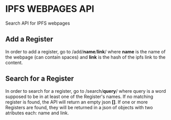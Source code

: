 # IPFS WEBPAGES API

Search API for IPFS webpages

## Add a Register

In order to add a register, go to /add/**name**/**link**/ where **name** is the name of the webpage (can contain spaces) and **link** is the hash of the ipfs link to the content.

## Search for a Register

In order to search for a register, go to /search/**query**/ where query is a word supposed to be in at least one of the Register's names. If no matching register is found, the API will return an empty json **[]**. If one or more Registers are found, they will be returned in a json of objects with two atributes each: name and link.